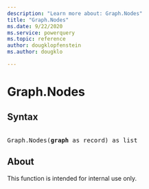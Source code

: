 ```yaml
---
description: "Learn more about: Graph.Nodes"
title: "Graph.Nodes"
ms.date: 9/22/2020
ms.service: powerquery
ms.topic: reference
author: dougklopfenstein
ms.author: dougklo

---
```

# Graph.Nodes

## Syntax

<pre> 
Graph.Nodes(<b>graph</b> as record) as list
</pre>

## About
This function is intended for internal use only.
